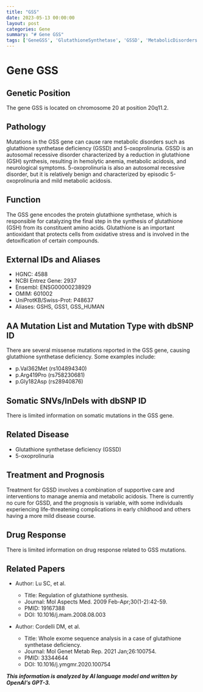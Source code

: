 ```yaml
---
title: "GSS"
date: 2023-05-13 00:00:00
layout: post
categories: Gene
summary: "# Gene GSS"
tags: ['GeneGSS', 'GlutathioneSynthetase', 'GSSD', 'MetabolicDisorders', 'Antioxidant', 'MissenseMutations', 'Treatment', 'Prognosis']
---
```


# Gene GSS

## Genetic Position
The gene GSS is located on chromosome 20 at position 20q11.2.

## Pathology
Mutations in the GSS gene can cause rare metabolic disorders such as glutathione synthetase deficiency (GSSD) and 5-oxoprolinuria. GSSD is an autosomal recessive disorder characterized by a reduction in glutathione (GSH) synthesis, resulting in hemolytic anemia, metabolic acidosis, and neurological symptoms. 5-oxoprolinuria is also an autosomal recessive disorder, but it is relatively benign and characterized by episodic 5-oxoprolinuria and mild metabolic acidosis.

## Function
The GSS gene encodes the protein glutathione synthetase, which is responsible for catalyzing the final step in the synthesis of glutathione (GSH) from its constituent amino acids. Glutathione is an important antioxidant that protects cells from oxidative stress and is involved in the detoxification of certain compounds.

## External IDs and Aliases
- HGNC: 4588
- NCBI Entrez Gene: 2937
- Ensembl: ENSG00000238929
- OMIM: 601002
- UniProtKB/Swiss-Prot: P48637
- Aliases: GSHS, GSS1, GSS_HUMAN

## AA Mutation List and Mutation Type with dbSNP ID
There are several missense mutations reported in the GSS gene, causing glutathione synthetase deficiency. Some examples include:
- p.Val362Met (rs104894340)
- p.Arg419Pro (rs758230681)
- p.Gly182Asp (rs28940876)

## Somatic SNVs/InDels with dbSNP ID
There is limited information on somatic mutations in the GSS gene.

## Related Disease
- Glutathione synthetase deficiency (GSSD)
- 5-oxoprolinuria

## Treatment and Prognosis
Treatment for GSSD involves a combination of supportive care and interventions to manage anemia and metabolic acidosis. There is currently no cure for GSSD, and the prognosis is variable, with some individuals experiencing life-threatening complications in early childhood and others having a more mild disease course.

## Drug Response
There is limited information on drug response related to GSS mutations.

## Related Papers
- Author: Lu SC, et al.
  - Title: Regulation of glutathione synthesis.
  - Journal: Mol Aspects Med. 2009 Feb-Apr;30(1-2):42-59.
  - PMID: 19167388
  - DOI: 10.1016/j.mam.2008.08.003
  
- Author: Cordelli DM, et al.
  - Title: Whole exome sequence analysis in a case of glutathione synthetase deficiency.
  - Journal: Mol Genet Metab Rep. 2021 Jan;26:100754.
  - PMID: 33344644
  - DOI: 10.1016/j.ymgmr.2020.100754

**_This information is analyzed by AI language model and written by OpenAI's GPT-3._**